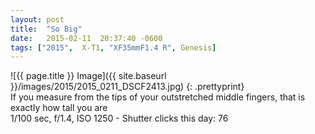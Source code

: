 ```yaml
---
layout: post
title:  "So Big"
date:   2015-02-11  20:37:40 -0600
tags: ["2015",  X-T1, "XF35mmF1.4 R", Genesis]
---
```

![{{ page.title }} Image]({{ site.baseurl }}/images/2015/2015_0211_DSCF2413.jpg)
{: .prettyprint}  
If you measure from the tips of your outstretched middle fingers, that is exactly how tall you are  
1/100 sec, f/1.4, ISO 1250 - Shutter clicks this day: 76 